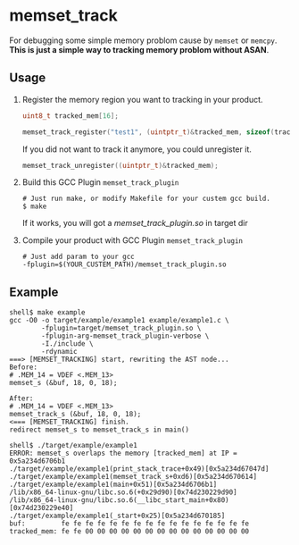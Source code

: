 # memset_track

For debugging some simple memory problom cause by `memset` or `memcpy`. 
**This is just a simple way to tracking memory problom without ASAN**.

## Usage

1. Register the memory region you want to tracking in your product.
   ```c
   uint8_t tracked_mem[16];

   memset_track_register("test1", (uintptr_t)&tracked_mem, sizeof(tracked_mem));
   ```
   
   If you did not want to track it anymore, you could unregister it.

   ```c
   memset_track_unregister((uintptr_t)&tracked_mem);
   ```

2. Build this GCC Plugin `memset_track_plugin`
   
   ```shell
   # Just run make, or modify Makefile for your custem gcc build.
   $ make
   ```
   If it works, you will got a *memset_track_plugin.so* in target dir 

3. Compile your product with GCC Plugin `memset_track_plugin`
   
   ```
   # Just add param to your gcc
   -fplugin=$(YOUR_CUSTEM_PATH)/memset_track_plugin.so
   ```

## Example

```shell
shell$ make example
gcc -O0 -o target/example/example1 example/example1.c \
        -fplugin=target/memset_track_plugin.so \
        -fplugin-arg-memset_track_plugin-verbose \
        -I./include \
        -rdynamic
===> [MEMSET_TRACKING] start, rewriting the AST node...
Before: 
# .MEM_14 = VDEF <.MEM_13>
memset_s (&buf, 18, 0, 18);

After: 
# .MEM_14 = VDEF <.MEM_13>
memset_track_s (&buf, 18, 0, 18);
<=== [MEMSET_TRACKING] finish.
redirect memset_s to memset_track_s in main()

shell$ ./target/example/example1
ERROR: memset_s overlaps the memory [tracked_mem] at IP = 0x5a234d6706b1
./target/example/example1(print_stack_trace+0x49)[0x5a234d67047d]
./target/example/example1(memset_track_s+0xd6)[0x5a234d670614]
./target/example/example1(main+0x51)[0x5a234d6706b1]
/lib/x86_64-linux-gnu/libc.so.6(+0x29d90)[0x74d230229d90]
/lib/x86_64-linux-gnu/libc.so.6(__libc_start_main+0x80)[0x74d230229e40]
./target/example/example1(_start+0x25)[0x5a234d670185]
buf:         fe fe fe fe fe fe fe fe fe fe fe fe fe fe fe fe 
tracked_mem: fe fe 00 00 00 00 00 00 00 00 00 00 00 00 00 00
```